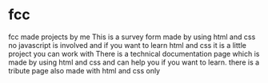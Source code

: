 # fcc
fcc made projects by me
This is a survey form made by using html and css no javascript is involved and if you want to learn html and css it is a little project 
you can work with
There is a technical documentation page which is made by using html and css and can help you if you want to learn. 
there is a tribute page also made with html and css only
